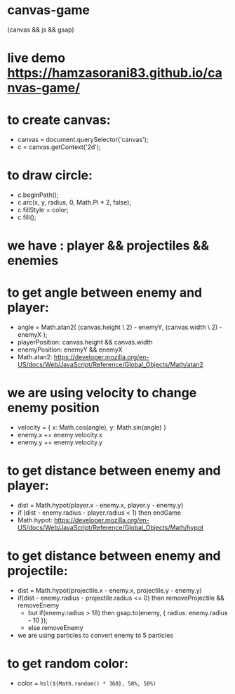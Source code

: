 # canvas-game
(canvas && js && gsap)
# live demo https://hamzasorani83.github.io/canvas-game/

# to create canvas: 
  - canvas = document.querySelector('canvas');
  - c = canvas.getContext('2d');

# to draw circle: 
  - c.beginPath();
  - c.arc(x, y, radius, 0, Math.PI * 2, false);
  - c.fillStyle = color;
  - c.fill();

# we have : player && projectiles && enemies

# to get angle between enemy and player:
  - angle = Math.atan2( 
    (canvas.height \ 2) - enemyY,
    (canvas.width \ 2) - enemyX
  );
  - playerPosition: canvas.height && canvas.width
  - enemyPosition: enemyY && enemyX
  - Math.atan2: https://developer.mozilla.org/en-US/docs/Web/JavaScript/Reference/Global_Objects/Math/atan2

# we are using velocity to change enemy position 
  - velocity = { x: Math.cos(angle), y: Math.sin(angle) }
  - enemy.x += enemy.velocity.x
  - enemy.y += enemy.velocity.y

# to get distance between enemy and player:
  - dist = Math.hypot(player.x - enemy.x, player.y - enemy.y)
  - if (dist - enemy.radius - player.radius < 1) then endGame
  - Math.hypot: https://developer.mozilla.org/en-US/docs/Web/JavaScript/Reference/Global_Objects/Math/hypot


# to get distance between enemy and projectile:
  - dist = Math.hypot(projectile.x - enemy.x, projectile.y - enemy.y)
  - if(dist - enemy.radius - projectile.radius <= 0) then removeProjectile && removeEnemy
    - but if(enemy.radius > 18) then 
      gsap.to(enemy, {
        radius: enemy.radius - 10
      });
    - else removeEnemy
  -  we are using particles to convert enemy to 5 particles

# to get random color:
  - color = `hsl(${Math.random() * 360}, 50%, 50%)`